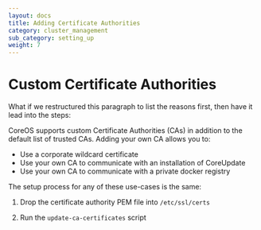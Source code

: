 ```yaml
---
layout: docs
title: Adding Certificate Authorities
category: cluster_management
sub_category: setting_up
weight: 7
---
```


# Custom Certificate Authorities

What if we restructured this paragraph to list the reasons first, then have it lead into the steps:

CoreOS supports custom Certificate Authorities (CAs) in addition to the default list of trusted CAs. Adding your own CA allows you to:

- Use a corporate wildcard certificate
- Use your own CA to communicate with an installation of CoreUpdate
- Use your own CA to communicate with a private docker registry

The setup process for any of these use-cases is the same:

1. Drop the certificate authority PEM file into `/etc/ssl/certs`

2. Run the `update-ca-certificates` script
